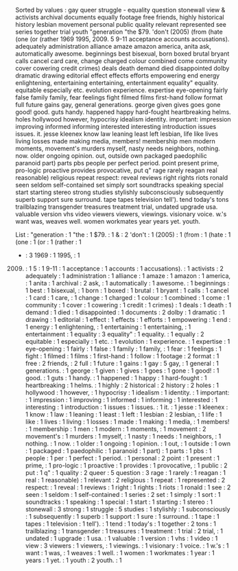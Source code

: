 Sorted by values :
gay queer struggle - equality question stonewall view & activists archival documents equally footage free friends, highly historical history lesbian movement personal public quality relevant represented see series together trial youth "generation "the $79. 'don't (2005) (from (hate (one (or (rather 1969 1995, 2009. 5 9-11 acceptance accounts accusations). adequately administration alliance amaze amazon america, anita ask, automatically awesome. beginnings best bisexual, born boxed brutal bryant calls cancel card care, change charged colour combined come community cover cowering credit crimes) deals death demand died disappointed dolby dramatic drawing editorial effect effects efforts empowering end energy enlightening, entertaining entertaining, entertainment equality" equality. equitable especially etc. evolution experience. expertise eye-opening fairly false family family, fear feelings fight filmed films first-hand follow format full future gains gay, general generations. george given gives goes gone good! good. guts handy. happened happy hard-fought heartbreaking helms. holes hollywood however, hypocrisy idealism identity. important: impression improving informed informing interested interesting introduction issues issues. it. jesse kleenex know law leaning least left lesbian, life like lives living losses made making media, members! membership men modern moments, movement's murders myself, nasty needs neighbors, nothing. now. older ongoing opinion. out, outside own packaged paedophilic paranoid part) parts pbs people per perfect period. point present prime, pro-logic proactive provides provocative, put q" rage rarely reagan real reasonable) religious repeat respect: reveal reviews right rights riots ronald seen seldom self-contained set simply sort soundtracks speaking special start starting stereo strong studies stylishly subconsciously subsequently superb support sure surround. tape tapes television tell'). tend today's tons trailblazing transgender treasures treatment trial, undated upgrade usa. valuable version vhs video viewers viewers, viewings. visionary voice. w.'s want was, weaves well. women workmates year years yet. youth. 

List :
"generation : 1
"the : 1
$79. : 1
& : 2
'don't : 1
(2005) : 1
(from : 1
(hate : 1
(one : 1
(or : 1
(rather : 1
- : 3
1969 : 1
1995, : 1
2009. : 1
5 : 1
9-11 : 1
acceptance : 1
accounts : 1
accusations). : 1
activists : 2
adequately : 1
administration : 1
alliance : 1
amaze : 1
amazon : 1
america, : 1
anita : 1
archival : 2
ask, : 1
automatically : 1
awesome. : 1
beginnings : 1
best : 1
bisexual, : 1
born : 1
boxed : 1
brutal : 1
bryant : 1
calls : 1
cancel : 1
card : 1
care, : 1
change : 1
charged : 1
colour : 1
combined : 1
come : 1
community : 1
cover : 1
cowering : 1
credit : 1
crimes) : 1
deals : 1
death : 1
demand : 1
died : 1
disappointed : 1
documents : 2
dolby : 1
dramatic : 1
drawing : 1
editorial : 1
effect : 1
effects : 1
efforts : 1
empowering : 1
end : 1
energy : 1
enlightening, : 1
entertaining : 1
entertaining, : 1
entertainment : 1
equality : 3
equality" : 1
equality. : 1
equally : 2
equitable : 1
especially : 1
etc. : 1
evolution : 1
experience. : 1
expertise : 1
eye-opening : 1
fairly : 1
false : 1
family : 1
family, : 1
fear : 1
feelings : 1
fight : 1
filmed : 1
films : 1
first-hand : 1
follow : 1
footage : 2
format : 1
free : 2
friends, : 2
full : 1
future : 1
gains : 1
gay : 5
gay, : 1
general : 1
generations. : 1
george : 1
given : 1
gives : 1
goes : 1
gone : 1
good! : 1
good. : 1
guts : 1
handy. : 1
happened : 1
happy : 1
hard-fought : 1
heartbreaking : 1
helms. : 1
highly : 2
historical : 2
history : 2
holes : 1
hollywood : 1
however, : 1
hypocrisy : 1
idealism : 1
identity. : 1
important: : 1
impression : 1
improving : 1
informed : 1
informing : 1
interested : 1
interesting : 1
introduction : 1
issues : 1
issues. : 1
it. : 1
jesse : 1
kleenex : 1
know : 1
law : 1
leaning : 1
least : 1
left : 1
lesbian : 2
lesbian, : 1
life : 1
like : 1
lives : 1
living : 1
losses : 1
made : 1
making : 1
media, : 1
members! : 1
membership : 1
men : 1
modern : 1
moments, : 1
movement : 2
movement's : 1
murders : 1
myself, : 1
nasty : 1
needs : 1
neighbors, : 1
nothing. : 1
now. : 1
older : 1
ongoing : 1
opinion. : 1
out, : 1
outside : 1
own : 1
packaged : 1
paedophilic : 1
paranoid : 1
part) : 1
parts : 1
pbs : 1
people : 1
per : 1
perfect : 1
period. : 1
personal : 2
point : 1
present : 1
prime, : 1
pro-logic : 1
proactive : 1
provides : 1
provocative, : 1
public : 2
put : 1
q" : 1
quality : 2
queer : 5
question : 3
rage : 1
rarely : 1
reagan : 1
real : 1
reasonable) : 1
relevant : 2
religious : 1
repeat : 1
represented : 2
respect: : 1
reveal : 1
reviews : 1
right : 1
rights : 1
riots : 1
ronald : 1
see : 2
seen : 1
seldom : 1
self-contained : 1
series : 2
set : 1
simply : 1
sort : 1
soundtracks : 1
speaking : 1
special : 1
start : 1
starting : 1
stereo : 1
stonewall : 3
strong : 1
struggle : 5
studies : 1
stylishly : 1
subconsciously : 1
subsequently : 1
superb : 1
support : 1
sure : 1
surround. : 1
tape : 1
tapes : 1
television : 1
tell'). : 1
tend : 1
today's : 1
together : 2
tons : 1
trailblazing : 1
transgender : 1
treasures : 1
treatment : 1
trial : 2
trial, : 1
undated : 1
upgrade : 1
usa. : 1
valuable : 1
version : 1
vhs : 1
video : 1
view : 3
viewers : 1
viewers, : 1
viewings. : 1
visionary : 1
voice. : 1
w.'s : 1
want : 1
was, : 1
weaves : 1
well. : 1
women : 1
workmates : 1
year : 1
years : 1
yet. : 1
youth : 2
youth. : 1
